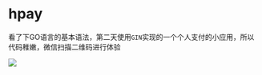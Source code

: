 # hpay

看了下GO语言的基本语法，第二天使用`GIN`实现的一个个人支付的小应用，所以代码稚嫩，微信扫描二维码进行体验

![](https://github.com/halower/hpay/blob/master/public/1571163304.png)
